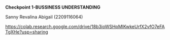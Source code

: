 **Checkpoint 1-BUSSINESS UNDERSTANDING**

Sanny Revalina Abigail (2209116064)

https://colab.research.google.com/drive/18b3ioWSHpMlKwkeUrfX2vfO7eFATgXHe?usp=sharing
